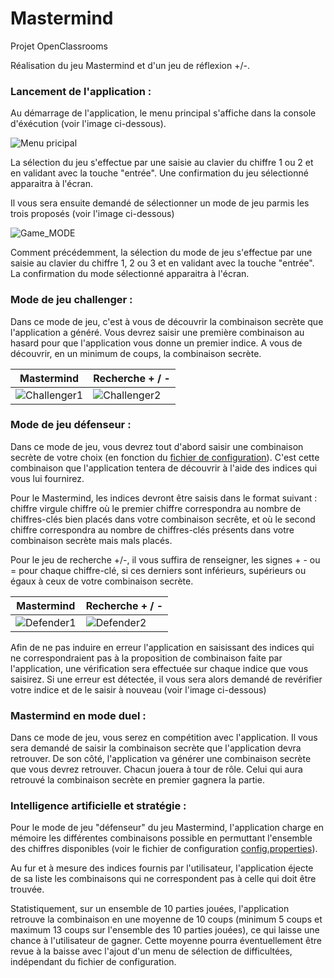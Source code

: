 # Mastermind
Projet OpenClassrooms

Réalisation du jeu Mastermind et d'un jeu de réflexion +/-.



### Lancement de l'application :

Au démarrage de l'application, le menu principal s'affiche dans la console d'éxécution (voir l'image ci-dessous).

![Menu pricipal](https://img15.hostingpics.net/pics/678614Mastermindmenu.png)

La sélection du jeu s'effectue par une saisie au clavier du chiffre 1 ou 2 et en validant avec la touche "entrée". Une confirmation du jeu sélectionné apparaitra à l'écran.

Il vous sera ensuite demandé de sélectionner un mode de jeu parmis les trois proposés (voir l'image ci-dessous)

![Game_MODE](https://img15.hostingpics.net/pics/990166Mastermindmode.png)

Comment précédemment, la sélection du mode de jeu s'effectue par une saisie au clavier du chiffre 1, 2 ou 3 et en validant avec la touche "entrée". La confirmation du mode sélectionné apparaitra à l'écran.



### Mode de jeu challenger :

Dans ce mode de jeu, c'est à vous de découvrir la combinaison secrète que l'application a généré. Vous devrez saisir une première combinaison au hasard pour que l'application vous donne un premier indice. A vous de découvrir, en un minimum de coups, la combinaison secrète.

| Mastermind | Recherche + / - |
|------------|-----------------|
|![Challenger1](https://img15.hostingpics.net/pics/205380jeu1challenger.png)|![Challenger2](https://img15.hostingpics.net/pics/995840jeu2challenger.png)|



### Mode de jeu défenseur :

Dans ce mode de jeu, vous devrez tout d'abord saisir une combinaison secrète de votre choix (en fonction du [fichier de configuration](https://github.com/Kybox/Mastermind/blob/master/src/main/resources/config.properties)). C'est cette combinaison que l'application tentera de découvrir à l'aide des indices qui vous lui fournirez.

Pour le Mastermind, les indices devront être saisis dans le format suivant : chiffre virgule chiffre où le premier chiffre correspondra au nombre de chiffres-clés bien placés dans votre combinaison secrête, et où le second chiffre correspondra au nombre de chiffres-clés présents dans votre combinaison secrète mais mals placés.

Pour le jeu de recherche +/-, il vous suffira de renseigner, les signes + - ou = pour chaque chiffre-clé, si ces derniers sont inférieurs, supérieurs ou égaux à ceux de votre combinaison secrète.

| Mastermind | Recherche + / - |
|------------|-----------------|
|![Defender1](https://img15.hostingpics.net/pics/817525jeu1defender1.png)|![Defender2](https://img15.hostingpics.net/pics/800579jeu2defender1.png)|


Afin de ne pas induire en erreur l'application en saisissant des indices qui ne correspondraient pas à la proposition de combinaison faite par l'application, une vérification sera effectuée sur chaque indice que vous saisirez. Si une erreur est détectée, il vous sera alors demandé de revérifier votre indice et de le saisir à nouveau (voir l'image ci-dessous)



### Mastermind en mode duel :

Dans ce mode de jeu, vous serez en compétition avec l'application. Il vous sera demandé de saisir la combinaison secrète que l'application devra retrouver. De son côté, l'application va générer une combinaison secrète que vous devrez retrouver. Chacun jouera à tour de rôle. Celui qui aura retrouvé la combinaison secrète en premier gagnera la partie.
 


### Intelligence artificielle et stratégie :

Pour le mode de jeu "défenseur" du jeu Mastermind, l'application charge en mémoire les différentes combinaisons possible en permuttant l'ensemble des chiffres disponibles (voir le fichier de configuration [config.properties](https://github.com/Kybox/Mastermind/blob/master/src/main/resources/config.properties)).

Au fur et à mesure des indices fournis par l'utilisateur, l'application éjecte de sa liste les combinaisons qui ne correspondent pas à celle qui doit être trouvée.

Statistiquement, sur un ensemble de 10 parties jouées, l'application retrouve la combinaison en une moyenne de 10 coups (minimum 5 coups et maximum 13 coups sur l'ensemble des 10 parties jouées), ce qui laisse une chance à l'utilisateur de gagner. Cette moyenne pourra éventuellement être revue à la baisse avec l'ajout d'un menu de sélection de difficultées, indépendant du fichier de configuration.